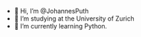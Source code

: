 - 👋 Hi, I’m @JohannesPuth
- 👀 I’m studying at the University of Zurich
- 🌱 I’m currently learning Python.
